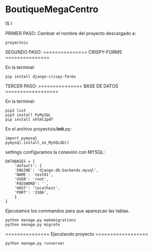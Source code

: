 # BoutiqueMegaCentro
IS I

PRIMER PASO: 
Cambiar el nombre del proyecto descargado a:
	
	proyectois

SEGUNDO PASO: 
===============          CRISPY-FORMS          ===============

En la terminal:

	pip install django-crispy-forms

TERCER PASO:
===============         BASE DE DATOS          ==================

En la terminal:

	pip3 list
	pip3 install PyMySQL
	pip install xhtml2pdf

En el archivo proyectois/__init__.py:

	import pymysql
	pymysql.install_as_MySQLdb()

settings configuramos la conexión con MYSQL:

	DATABASES = {
	    'default': {
		'ENGINE': 'django.db.backends.mysql',
		'NAME': 'test01',
		'USER': 'root',
		'PASSWORD': '',
		'HOST': 'localhost',
		'PORT': '3306',
		}
	}

Ejecutamos los commandos para que aparezcan las tablas. 

	python manage.py makemigrations
	python manage.py migrate
  

===============        Ejecutando proyecto        ==================

	python manage.py runserver
